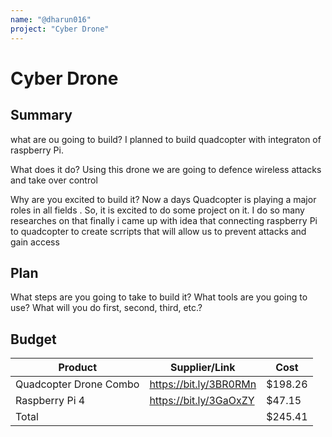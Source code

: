 ```yaml
---
name: "@dharun016"
project: "Cyber Drone"
---
```


# Cyber Drone

## Summary
what are ou going to build?
I planned to build quadcopter with integraton of raspberry Pi.

What does it do?
Using this drone we are going to defence wireless attacks and take over control

Why are you excited to build it?
Now a days Quadcopter is playing a major roles in all fields . So, it is excited to do some project on it. I do so many researches on that finally i came up with idea that connecting raspberry Pi to quadcopter to create scrripts that will allow us to prevent attacks and gain access 
## Plan

What steps are you going to take to build it? What tools are you going to use? What will you do first, second, third, etc.?

## Budget

| Product                  | Supplier/Link                         | Cost   |
| ------------------------ | ------------------------------------- | ------ |
| Quadcopter Drone Combo   | https://bit.ly/3BR0RMn                | $198.26|
| Raspberry Pi 4          | https://bit.ly/3GaOxZY                | $47.15 |
| Total                    |                                       | $245.41 |
